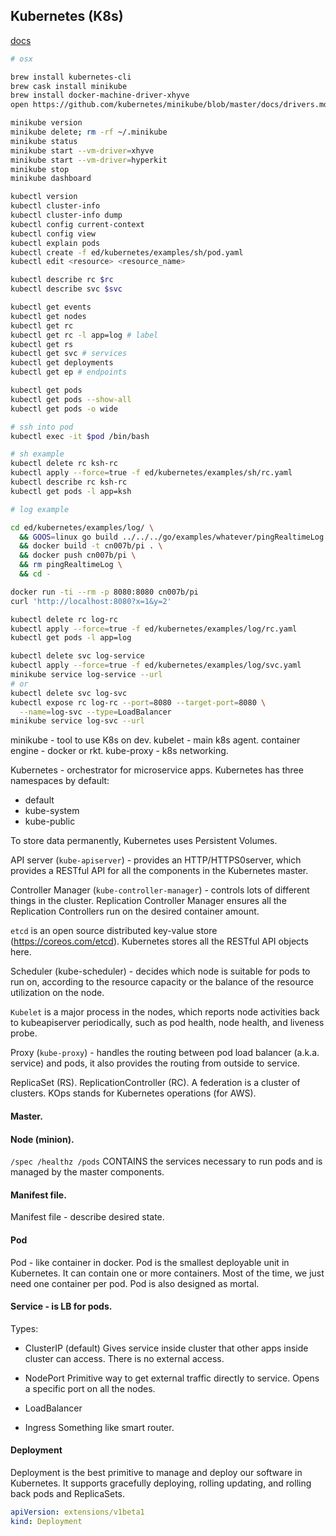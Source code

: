 Kubernetes (K8s)
-

[docs](https://kubernetes.io/docs/)

````bash
# osx

brew install kubernetes-cli
brew cask install minikube
brew install docker-machine-driver-xhyve
open https://github.com/kubernetes/minikube/blob/master/docs/drivers.md#hyperkit-driver
````

````bash
minikube version
minikube delete; rm -rf ~/.minikube
minikube status
minikube start --vm-driver=xhyve
minikube start --vm-driver=hyperkit
minikube stop
minikube dashboard

kubectl version
kubectl cluster-info
kubectl cluster-info dump
kubectl config current-context
kubectl config view
kubectl explain pods
kubectl create -f ed/kubernetes/examples/sh/pod.yaml
kubectl edit <resource> <resource_name>

kubectl describe rc $rc
kubectl describe svc $svc

kubectl get events
kubectl get nodes
kubectl get rc
kubectl get rc -l app=log # label
kubectl get rs
kubectl get svc # services
kubectl get deployments
kubectl get ep # endpoints

kubectl get pods
kubectl get pods --show-all
kubectl get pods -o wide

# ssh into pod
kubectl exec -it $pod /bin/bash

# sh example
kubectl delete rc ksh-rc
kubectl apply --force=true -f ed/kubernetes/examples/sh/rc.yaml
kubectl describe rc ksh-rc
kubectl get pods -l app=ksh
````

````bash
# log example

cd ed/kubernetes/examples/log/ \
  && GOOS=linux go build ../../../go/examples/whatever/pingRealtimeLog.go \
  && docker build -t cn007b/pi . \
  && docker push cn007b/pi \
  && rm pingRealtimeLog \
  && cd -

docker run -ti --rm -p 8080:8080 cn007b/pi
curl 'http://localhost:8080?x=1&y=2'

kubectl delete rc log-rc
kubectl apply --force=true -f ed/kubernetes/examples/log/rc.yaml
kubectl get pods -l app=log

kubectl delete svc log-service
kubectl apply --force=true -f ed/kubernetes/examples/log/svc.yaml
minikube service log-service --url
# or
kubectl delete svc log-svc
kubectl expose rc log-rc --port=8080 --target-port=8080 \
  --name=log-svc --type=LoadBalancer
minikube service log-svc --url
````

minikube - tool to use K8s on dev.
kubelet - main k8s agent.
container engine - docker or rkt.
kube-proxy - k8s networking.

Kubernetes - orchestrator for microservice apps.
Kubernetes has three namespaces by default:
* default
* kube-system
* kube-public

To store data permanently, Kubernetes uses Persistent Volumes.

API server (`kube-apiserver`) - provides an HTTP/HTTPS0server,
which provides a RESTful API for all the components in the Kubernetes master.

Controller Manager (`kube-controller-manager`) - controls lots of different things
in the cluster. Replication Controller Manager ensures all the Replication
Controllers run on the desired container amount.

`etcd` is an open source distributed key-value store (https://coreos.com/etcd).
Kubernetes stores all the RESTful API objects here.

Scheduler (kube-scheduler) - decides which node is suitable for pods to run on,
according to the resource capacity or the balance of the resource utilization on the node.

`Kubelet` is a major process in the nodes, which reports node activities back
to kubeapiserver periodically, such as pod health, node health, and liveness probe.

Proxy (`kube-proxy`) - handles the routing between pod load balancer (a.k.a. service)
and pods, it also provides the routing from outside to service.

ReplicaSet (RS).
ReplicationController (RC).
A federation is a cluster of clusters.
KOps stands for Kubernetes operations (for AWS).

#### Master.

#### Node (minion).

`/spec /healthz /pods`
CONTAINS the services necessary to run pods and is managed by the master components.

#### Manifest file.

Manifest file - describe desired state.

#### Pod

Pod - like container in docker.
Pod is the smallest deployable unit in Kubernetes.
It can contain one or more containers.
Most of the time, we just need one container per pod.
Pod is also designed as mortal.

#### Service - is LB for pods.

Types:

* ClusterIP (default)
  Gives service inside cluster that other apps inside cluster can access.
  There is no external access.

* NodePort
  Primitive way to get external traffic directly to service.
  Opens a specific port on all the nodes.

* LoadBalancer

* Ingress
  Something like smart router.

#### Deployment

Deployment is the best primitive to manage and deploy our software
in Kubernetes. It supports gracefully deploying, rolling updating,
and rolling back pods and ReplicaSets.

````yaml
apiVersion: extensions/v1beta1
kind: Deployment
````
